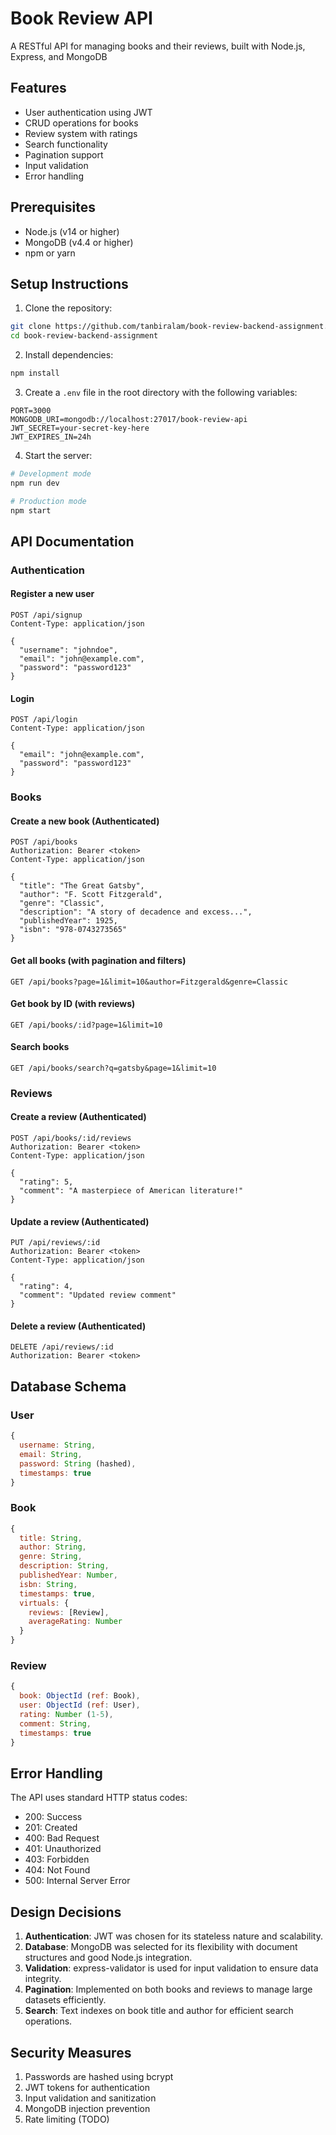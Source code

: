 # Book Review API

A RESTful API for managing books and their reviews, built with Node.js, Express, and MongoDB

## Features

- User authentication using JWT
- CRUD operations for books
- Review system with ratings
- Search functionality
- Pagination support
- Input validation
- Error handling

## Prerequisites

- Node.js (v14 or higher)
- MongoDB (v4.4 or higher)
- npm or yarn

## Setup Instructions

1. Clone the repository:

```bash
git clone https://github.com/tanbiralam/book-review-backend-assignment.git
cd book-review-backend-assignment
```

2. Install dependencies:

```bash
npm install
```

3. Create a `.env` file in the root directory with the following variables:

```
PORT=3000
MONGODB_URI=mongodb://localhost:27017/book-review-api
JWT_SECRET=your-secret-key-here
JWT_EXPIRES_IN=24h
```

4. Start the server:

```bash
# Development mode
npm run dev

# Production mode
npm start
```

## API Documentation

### Authentication

#### Register a new user

```http
POST /api/signup
Content-Type: application/json

{
  "username": "johndoe",
  "email": "john@example.com",
  "password": "password123"
}
```

#### Login

```http
POST /api/login
Content-Type: application/json

{
  "email": "john@example.com",
  "password": "password123"
}
```

### Books

#### Create a new book (Authenticated)

```http
POST /api/books
Authorization: Bearer <token>
Content-Type: application/json

{
  "title": "The Great Gatsby",
  "author": "F. Scott Fitzgerald",
  "genre": "Classic",
  "description": "A story of decadence and excess...",
  "publishedYear": 1925,
  "isbn": "978-0743273565"
}
```

#### Get all books (with pagination and filters)

```http
GET /api/books?page=1&limit=10&author=Fitzgerald&genre=Classic
```

#### Get book by ID (with reviews)

```http
GET /api/books/:id?page=1&limit=10
```

#### Search books

```http
GET /api/books/search?q=gatsby&page=1&limit=10
```

### Reviews

#### Create a review (Authenticated)

```http
POST /api/books/:id/reviews
Authorization: Bearer <token>
Content-Type: application/json

{
  "rating": 5,
  "comment": "A masterpiece of American literature!"
}
```

#### Update a review (Authenticated)

```http
PUT /api/reviews/:id
Authorization: Bearer <token>
Content-Type: application/json

{
  "rating": 4,
  "comment": "Updated review comment"
}
```

#### Delete a review (Authenticated)

```http
DELETE /api/reviews/:id
Authorization: Bearer <token>
```

## Database Schema

### User

```javascript
{
  username: String,
  email: String,
  password: String (hashed),
  timestamps: true
}
```

### Book

```javascript
{
  title: String,
  author: String,
  genre: String,
  description: String,
  publishedYear: Number,
  isbn: String,
  timestamps: true,
  virtuals: {
    reviews: [Review],
    averageRating: Number
  }
}
```

### Review

```javascript
{
  book: ObjectId (ref: Book),
  user: ObjectId (ref: User),
  rating: Number (1-5),
  comment: String,
  timestamps: true
}
```

## Error Handling

The API uses standard HTTP status codes:

- 200: Success
- 201: Created
- 400: Bad Request
- 401: Unauthorized
- 403: Forbidden
- 404: Not Found
- 500: Internal Server Error

## Design Decisions

1. **Authentication**: JWT was chosen for its stateless nature and scalability.
2. **Database**: MongoDB was selected for its flexibility with document structures and good Node.js integration.
3. **Validation**: express-validator is used for input validation to ensure data integrity.
4. **Pagination**: Implemented on both books and reviews to manage large datasets efficiently.
5. **Search**: Text indexes on book title and author for efficient search operations.

## Security Measures

1. Passwords are hashed using bcrypt
2. JWT tokens for authentication
3. Input validation and sanitization
4. MongoDB injection prevention
5. Rate limiting (TODO)
